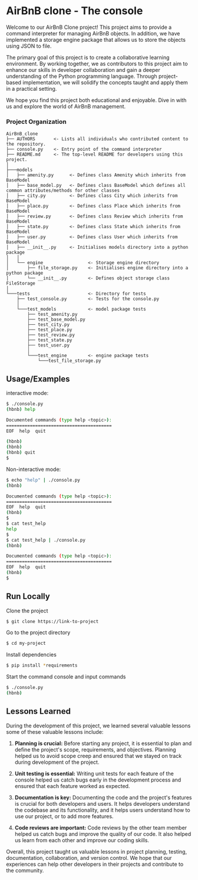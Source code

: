 # AirBnB clone - The console
Welcome to our AirBnB Clone project! This project aims to provide a command interpreter for managing AirBnB objects. In addition, we have implemented a storage engine package that allows us to store the objects using JSON to file.

The primary goal of this project is to create a collaborative learning environment. By working together, we as contributors to this project aim to enhance our skills in developer collaboration and gain a deeper understanding of the Python programming language. Through project-based implementation, we will solidify the concepts taught and apply them in a practical setting.

We hope you find this project both educational and enjoyable. Dive in with us and explore the world of AirBnB management.


### Project Organization
```
AirBnB_clone
├── AUTHORS       <- Lists all individuals who contributed content to the repository.
├── console.py    <- Entry point of the command interpreter
├── README.md     <- The top-level README for developers using this project.
│
├───models
│   ├── amenity.py      <- Defines class Amenity which inherits from BaseModel
│   ├── base_model.py   <- Defines class BaseModel which defines all common attributes/methods for other classes
│   ├── city.py         <- Defines class City which inherits from BaseModel
│   ├── place.py        <- Defines class Place which inherits from BaseModel
│   ├── review.py       <- Defines class Review which inherits from BaseModel
│   ├── state.py        <- Defines class State which inherits from BaseModel
│   ├── user.py         <- Defines class User which inherits from BaseModel
│   ├── __init__.py     <- Initialises models directory into a python package
│   │
│   └── engine                 <- Storage engine directory
│       ├── file_storage.py    <- Initialises engine directory into a python package
│       └── __init__.py        <- Defines object storage class FileStorage
│
└───tests                      <- Directory for tests
    ├── test_console.py        <- Tests for the console.py
    │
    └───test_models            <- model package tests
        ├── test_amenity.py
        ├── test_base_model.py
        ├── test_city.py
        ├── test_place.py
        ├── test_review.py
        ├── test_state.py
        ├── test_user.py
        │
        └───test_engine        <- engine package tests
            └───test_file_storage.py

```



## Usage/Examples

interactive mode:
```bash
$ ./console.py
(hbnb) help

Documented commands (type help <topic>):
========================================
EOF  help  quit

(hbnb)
(hbnb)
(hbnb) quit
$
```
Non-interactive mode:
```bash
$ echo "help" | ./console.py
(hbnb)

Documented commands (type help <topic>):
========================================
EOF  help  quit
(hbnb)
$
$ cat test_help
help
$
$ cat test_help | ./console.py
(hbnb)

Documented commands (type help <topic>):
========================================
EOF  help  quit
(hbnb)
$
```

## Run Locally

Clone the project

```bash
$ git clone https://link-to-project
```

Go to the project directory

```bash
$ cd my-project
```

Install dependencies

```bash
$ pip install *requirements
```

Start the command console and input commands

```bash
$ ./console.py
(hbnb)
```


## Lessons Learned

During the development of this project, we learned several valuable lessons some of these valuable lessons include:

1. **Planning is crucial:** Before starting any project, it is essential to plan and define the project's scope, requirements, and objectives. Planning helped us to avoid scope creep and ensured that we stayed on track during development of the project.

2. **Unit testing is essential:** Writing unit tests for each feature of the console helped us catch bugs early in the development process and ensured that each feature worked as expected.

3. **Documentation is key:** Documenting the code and the project's features is crucial for both developers and users. It helps developers understand the codebase and its functionality, and it helps users understand how to use our project, or to add more features.

4. **Code reviews are important:** Code reviews by the other team member helped us catch bugs and improve the quality of our code. It also helped us learn from each other and improve our coding skills.

Overall, this project taught us valuable lessons in project planning, testing, documentation, collaboration, and version control. We hope that our experiences can help other developers in their projects and contribute to the community.
